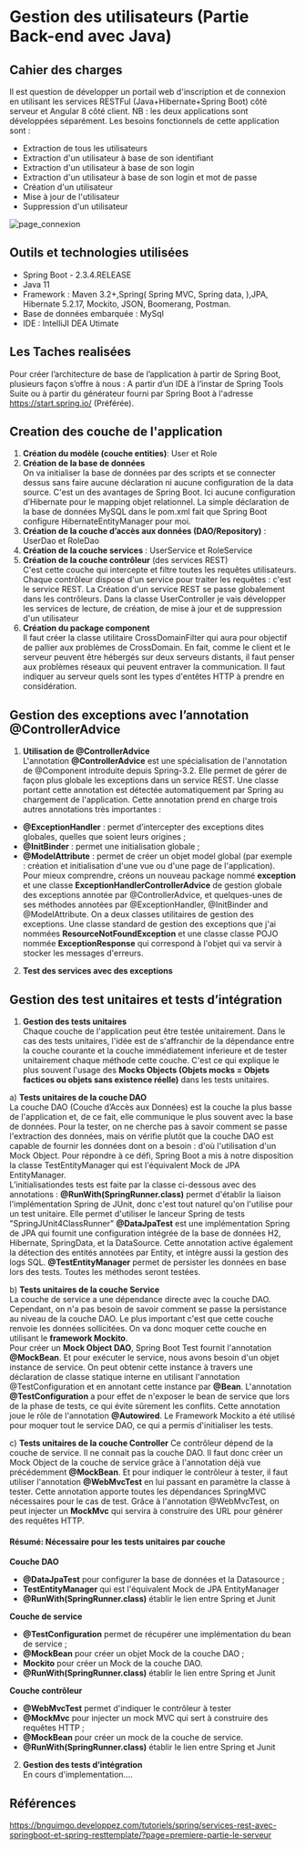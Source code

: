Gestion des utilisateurs (Partie Back-end avec Java)
==
Cahier des charges
-
Il est question de développer un portail web d'inscription et de connexion en utilisant les services RESTFul (Java+Hibernate+Spring Boot) côté serveur et Angular 8 côté client. NB :  les deux applications sont développées séparément. Les besoins fonctionnels de cette application sont :

* Extraction de tous les utilisateurs 
* Extraction d'un utilisateur à base de son identifiant 
* Extraction d'un utilisateur à base de son login 
* Extraction d'un utilisateur à base de son login et mot de passe 
* Création d'un utilisateur 
* Mise à jour de l'utilisateur 
* Suppression d'un utilisateur

![page_connexion](https://web.facebook.com/rieckpil/photos/a.116520086392463/338713317506471/118327628_338713320839804_7591276893326928696_n.png)

 Outils et technologies utilisées
-
* Spring Boot - 2.3.4.RELEASE 
* Java 11
* Framework : Maven 3.2+,Spring( Spring MVC, Spring data, ),JPA, Hibernate 5.2.17, Mockito, JSON, Boomerang, Postman.
* Base de données embarquée : MySql
* IDE : IntelliJI DEA Utimate
 
 Les Taches realisées
-
Pour créer l’architecture de base de l’application à partir de Spring Boot, plusieurs façon s’offre à nous :  A partir d’un IDE à l’instar de Spring Tools Suite ou à partir du générateur fourni par Spring Boot à l'adresse <https://start.spring.io/> (Préférée).

 Creation des couche de l'application
-
1.	**Création du modèle (couche entities)**: User et Role
2.	**Création de la base de données**  
On va initialiser la base de données par des scripts et se connecter dessus sans faire aucune déclaration ni aucune configuration de la data source. C'est un des avantages de Spring Boot. Ici aucune configuration d’Hibernate pour le mapping objet relationnel. La simple déclaration de la base de données MySQL dans le pom.xml fait que Spring Boot configure HibernateEntityManager pour moi. 
3.	**Création de la couche d’accès aux données (DAO/Repository)** : UserDao et RoleDao
4.	**Création de la couche services** : UserService et RoleService
5.	**Création de la couche contrôleur** (des services REST)  
C'est cette couche qui intercepte et filtre toutes les requêtes utilisateurs. Chaque contrôleur dispose d'un service pour traiter les requêtes : c'est le service REST. La Création d'un service REST se passe globalement dans les contrôleurs.
Dans la classe UserController je vais développer les services de lecture, de création, de mise à jour et de suppression d'un utilisateur
6. **Création du package component**  
Il faut créer la classe utilitaire CrossDomainFilter qui aura pour objectif de pallier aux problèmes de CrossDomain. En fait, comme le client et le serveur peuvent être hébergés sur deux serveurs distants, il faut penser aux problèmes réseaux qui peuvent entraver la communication. Il faut indiquer au serveur quels sont les types d'entêtes HTTP à prendre en considération.

Gestion des exceptions avec l’annotation @ControllerAdvice
-
1)	**Utilisation de @ControllerAdvice**  
L'annotation **@ControllerAdvice** est une spécialisation de l'annotation de @Component introduite depuis Spring-3.2. Elle permet de gérer de façon plus globale les exceptions dans un service REST. Une classe portant cette annotation est détectée automatiquement par Spring au chargement de l'application. Cette annotation prend en charge trois autres annotations très importantes :
* **@ExceptionHandler** : permet d’intercepter des exceptions dites globales, quelles que soient leurs origines ;
* **@InitBinder** : permet une initialisation globale ;
* **@ModelAttribute** : permet de créer un objet model global (par exemple : création et initialisation d'une vue ou d'une page de l'application).  
Pour mieux comprendre, créons un nouveau package nommé **exception** et une classe
**ExceptionHandlerControllerAdvice** de gestion globale des exceptions annotée par @ControllerAdvice, et quelques-unes de ses méthodes annotées par @ExceptionHandler, @InitBinder and @ModelAttribute.
On a deux classes utilitaires de gestion des exceptions. Une classe standard de gestion des exceptions que j'ai nommées **ResourceNotFoundException** et une classe classe POJO nommée **ExceptionResponse** qui correspond à l'objet qui va servir à stocker les messages d'erreurs.

2)	**Test des services avec des exceptions**

Gestion des test unitaires et tests d’intégration
-
1)	**Gestion des tests unitaires**  
Chaque couche de l'application peut être testée unitairement. Dans le cas des tests unitaires, l'idée est de s'affranchir de la dépendance entre la couche courante et la couche immédiatement inferieure et de tester unitairement chaque méthode cette couche. C'est ce qui explique le plus souvent l'usage des **Mocks Objects (Objets mocks = Objets factices ou objets sans existence réelle)** dans les tests unitaires.  

a)	**Tests unitaires de la couche DAO**  
La couche DAO (Couche d’Accès aux Données) est la couche la plus basse de l'application et, de ce fait, elle communique le plus souvent avec la base de données. 
Pour la tester, on ne cherche pas à savoir comment se passe l'extraction des données, mais on vérifie plutôt que la couche DAO est capable de fournir les données dont on a besoin : d'où l'utilisation d'un Mock Object.
Pour répondre à ce défi, Spring Boot a mis à notre disposition la classe TestEntityManager qui est l'équivalent Mock de JPA EntityManager.  
L’initialisationdes tests est faite par la classe ci-dessous avec des annotations :
**@RunWith(SpringRunner.class)** permet d'établir la liaison l'implémentation Spring de JUnit, donc c'est tout naturel qu'on l'utilise pour un test unitaire. Elle permet d'utiliser le lanceur Spring de tests "SpringJUnit4ClassRunner"
**@DataJpaTest** est une implémentation Spring de JPA qui fournit une configuration intégrée de la base de données H2, Hibernate, SpringData, et la DataSource. Cette annotation active également la détection des entités annotées par Entity, et intègre aussi la gestion des logs SQL.
**@TestEntityManager** permet de persister les données en base lors des tests. Toutes les méthodes seront testées. 

b)	**Tests unitaires de la couche Service**  
La couche de service a une dépendance directe avec la couche DAO. Cependant, on n'a pas besoin de savoir comment se passe la persistance au niveau de la couche DAO. Le plus important c'est que cette couche renvoie les données sollicitées. On va donc moquer cette couche en utilisant le **framework Mockito**.  
Pour créer un **Mock Object DAO**, Spring Boot Test fournit l'annotation **@MockBean**. Et pour exécuter le service, nous avons besoin d'un objet instance de service. On peut obtenir cette instance à travers une déclaration de classe statique interne en utilisant l'annotation @TestConfiguration et en annotant cette instance par **@Bean**.
L'annotation **@TestConfiguration** a pour effet de n'exposer le bean de service que lors de la phase de tests, ce qui évite sûrement les conflits. Cette annotation joue le rôle de l'annotation **@Autowired**. Le Framework Mockito a été utilisé pour moquer tout le service DAO, ce qui a permis d'initialiser les tests.

c)	**Tests unitaires de la couche Controller**
Ce contrôleur dépend de la couche de service. Il ne connait pas la couche DAO. Il faut donc créer un Mock Object de la couche de service grâce à l'annotation déjà vue précédemment **@MockBean**.
Et pour indiquer le contrôleur à tester, il faut utiliser l'annotation **@WebMvcTest** en lui passant en paramètre la classe à tester. Cette annotation apporte toutes les dépendances SpringMVC nécessaires pour le cas de test. Grâce à l'annotation @WebMvcTest, on peut injecter un **MockMvc** qui servira à construire des URL pour générer des requêtes HTTP.

#### Résumé: Nécessaire pour les tests unitaires par couche

**Couche DAO**
* **@DataJpaTest** pour configurer la base de données et la Datasource ;
* **TestEntityManager** qui est l'équivalent Mock de JPA EntityManager
* **@RunWith(SpringRunner.class)** établir le lien entre Spring et Junit

**Couche de service**
* **@TestConfiguration** permet de récupérer une implémentation du bean de service ;
* **@MockBean** pour créer un objet Mock de la couche DAO ;
* **Mockito** pour créer un Mock de la couche DAO.
* **@RunWith(SpringRunner.class)** établir le lien entre Spring et Junit

**Couche contrôleur**
* **@WebMvcTest** permet d'indiquer le contrôleur à tester
* **@MockMvc** pour injecter un mock MVC qui sert à construire des requêtes HTTP ;
* **@MockBean** pour créer un mock de la couche de service.
*	**@RunWith(SpringRunner.class)** établir le lien entre Spring et Junit

2)	**Gestion des tests d’intégration**  
En cours d'implementation....

Références
-
<https://bnguimgo.developpez.com/tutoriels/spring/services-rest-avec-springboot-et-spring-resttemplate/?page=premiere-partie-le-serveur>






